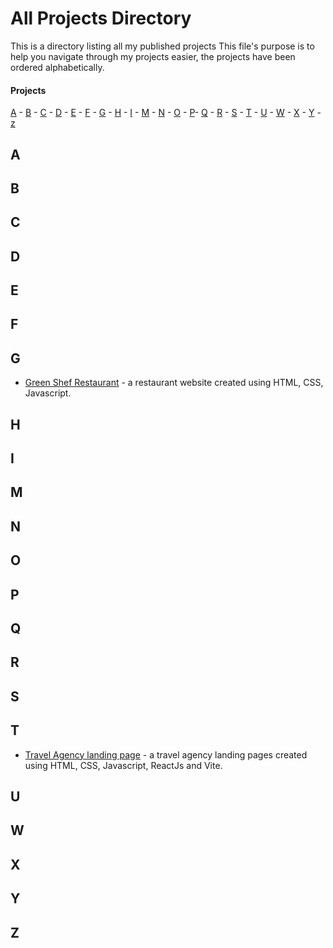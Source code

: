# All Projects Directory

This is a directory listing all my published projects
This file's purpose is to help you navigate through my projects easier, the projects have been ordered alphabetically.

#### Projects

[A](#a) - [B](#b) - [C](#c) - [D](#d) - [E](#e) - [F](#f) - [G](#g) - [H](#h) - [I](#i) - [M](#m) - [N](#n) - [O](#o) - [P](#p)- [Q](#q) - [R](#r) - [S](#s) - [T](#t) - [U](#u) - [W](#w) - [X](#x) - [Y](#y) - [z](#z)


## A <a id="a"></a>

## B <a id="b"></a>

## C <a id="c"></a>
  
## D <a id="d"></a>


## E <a id="e"></a>
  
## F <a id="f"></a>
  
## G <a id="g"></a>
  - <a href="https://github.com/Imane-zch/green-shef-restaurant">Green Shef Restaurant<a/> - a restaurant website created using HTML, CSS, Javascript.
## H <a id="h"></a>
  
## I <a id="i"></a>

## M <a id="m"></a>

## N <a id="n"></a>

## O <a id="o"></a>
  
## P <a id="p"></a>

## Q <a id="q"></a>

## R <a id="r"></a>

## S <a id="s"></a>

## T <a id="t"></a>
  - <a href="https://github.com/Imane-zch/travel-agency-landing/">Travel Agency landing page<a/> - a travel agency landing pages created using HTML, CSS, Javascript, ReactJs and Vite.

## U <a id="u"></a>

## W <a id="u"></a>


## X <a id="u"></a>


## Y <a id="u"></a>


## Z <a id="u"></a>




 
